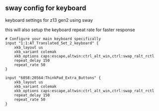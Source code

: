 
## sway config for keyboard

keyboard settings for z13 gen2 using sway

this will also setup the keyboard repeat rate for faster response

```
# Configure your main keyboard specifically
input "1:1:AT_Translated_Set_2_keyboard" {
    xkb_layout us
    xkb_variant colemak
    xkb_options caps:escape,altwin:ctrl_alt_win,ctrl:swap_ralt_rctl
    repeat_delay 150
    repeat_rate 50
}

input "6058:20564:ThinkPad_Extra_Buttons" {
    xkb_layout us
    xkb_variant colemak
    xkb_options caps:escape,altwin:ctrl_alt_win,ctrl:swap_ralt_rctl
    repeat_delay 150
    repeat_rate 50
}

```
